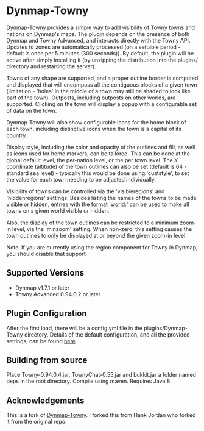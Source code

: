 # Dynmap-Towny

Dynmap-Towny provides a simple way to add visibility of Towny towns and nations on Dynmap's maps. The plugin depends on the presence of both Dynmap and Towny Advanced, and interacts directly with the Towny API. Updates to zones are automatically processed (on a settable period - default is once per 5 minutes (300 seconds)). By default, the plugin will be active after simply installing it (by unzipping the distribution into the plugins/ directory and restarting the server).

Towns of any shape are supported, and a proper outline border is computed and displayed that will encompass all the contiguous blocks of a given town (limitation - 'holes' in the middle of a town may still be shaded to look like part of the town). Outposts, including outposts on other worlds, are supported. Clicking on the town will display a popup with a configurable set of data on the town.

Dynmap-Towny will also show configurable icons for the home block of each town, including distinctive icons when the town is a capital of its country.

Display style, including the color and opacity of the outlines and fill, as well as icons used for home markers, can be tailored. This can be done at the global default level, the per-nation level, or the per town level. The Y coordinate (altitude) of the town outlines can also be set (default is 64 - standard sea level) - typically this would be done using 'custstyle', to set the value for each town needing to be adjusted individually.

Visibility of towns can be controlled via the 'visibleregions' and 'hiddenregions' settings. Besides listing the names of the towns to be made visible or hidden, entries with the format 'world:<worldname>' can be used to make all towns on a given world visible or hidden.

Also, the display of the town outlines can be restricted to a minimum zoom-in level, via the 'minzoom' setting. When non-zero, this setting causes the town outlines to only be displayed at or beyond the given zoom-in level.

Note: If you are currently using the region component for Towny in Dynmap, you should disable that support

## Supported Versions

-   Dynmap v1.7.1 or later 
-   Towny Advanced 0.94.0.2 or later

## Plugin Configuration
After the first load, there will be a config.yml file in the plugins/Dynmap-Towny directory. Details of the default configuration, and all the provided settings, can be found [here](https://github.com/hankjordan/Dynmap-Towny/wiki)

## Building from source
Place Towny-0.94.0.4.jar, TownyChat-0.55.jar and bukkit.jar a folder named deps in the root directory. Compile using maven. Requires Java 8.

## Acknowledgements
This is a fork of [Dynmap-Towny](https://github.com/webbukkit/Dynmap-Towny).
I forked this from Hank Jordan who forked it from the original repo.